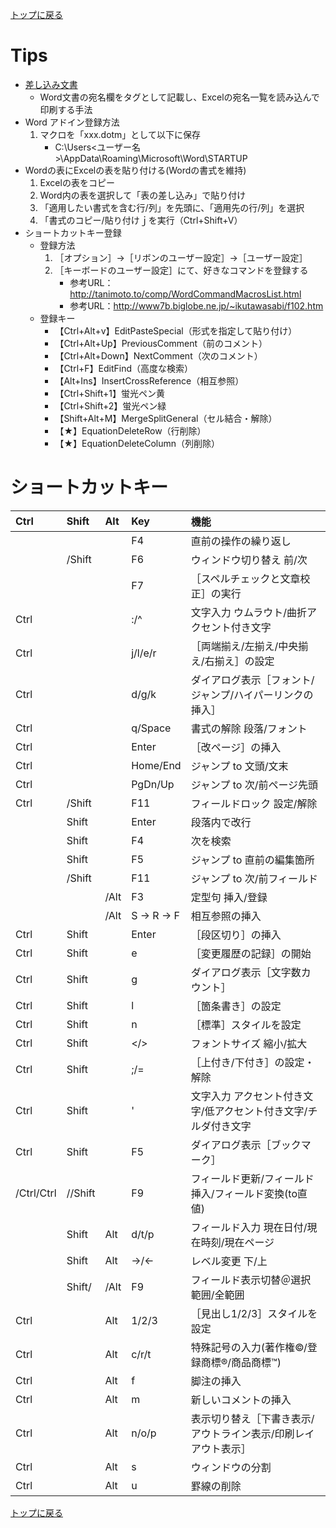 [トップに戻る](../index.md)

# Tips

- [差し込み文書](https://xtech.nikkei.com/atcl/nxt/column/18/01256/032500004/?n_cid=nbpnxt_mled_itm)
	- Word文書の宛名欄をタグとして記載し、Excelの宛名一覧を読み込んで印刷する手法
- Word アドイン登録方法
	1. マクロを「xxx.dotm」として以下に保存
		- C:\Users\<ユーザー名>\AppData\Roaming\Microsoft\Word\STARTUP
- Wordの表にExcelの表を貼り付ける(Wordの書式を維持)
	1. Excelの表をコピー
	1. Word内の表を選択して「表の差し込み」で貼り付け
	1. 「適用したい書式を含む行/列」を先頭に、「適用先の行/列」を選択
	1. 「書式のコピー/貼り付けｊを実行（Ctrl+Shift+V）
- ショートカットキー登録
	- 登録方法
		1. ［オプション］→［リボンのユーザー設定］→［ユーザー設定］
		1. ［キーボードのユーザー設定］にて、好きなコマンドを登録する
			- 参考URL：http://tanimoto.to/comp/WordCommandMacrosList.html
			- 参考URL：http://www7b.biglobe.ne.jp/~ikutawasabi/f102.htm
	- 登録キー
		- 【Ctrl+Alt+v】EditPasteSpecial（形式を指定して貼り付け）
		- 【Ctrl+Alt+Up】PreviousComment（前のコメント）
		- 【Ctrl+Alt+Down】NextComment（次のコメント）
		- 【Ctrl+F】EditFind（高度な検索）
		- 【Alt+Ins】InsertCrossReference（相互参照）
		- 【Ctrl+Shift+1】蛍光ペン黄
		- 【Ctrl+Shift+2】蛍光ペン緑
		- 【Shift+Alt+M】MergeSplitGeneral（セル結合・解除）
		- 【★】EquationDeleteRow（行削除）
		- 【★】EquationDeleteColumn（列削除）

# ショートカットキー

|Ctrl|Shift|Alt|Key|機能|
|:---|:---|:---|:---|:---|
||||F4|直前の操作の繰り返し|
||/Shift||F6|ウィンドウ切り替え 前/次|
||||F7|［スペルチェックと文章校正］の実行|
|Ctrl|||:/^|文字入力 ウムラウト/曲折アクセント付き文字|
|Ctrl|||j/l/e/r|［両端揃え/左揃え/中央揃え/右揃え］の設定|
|Ctrl|||d/g/k|ダイアログ表示［フォント/ジャンプ/ハイパーリンクの挿入］|
|Ctrl|||q/Space|書式の解除 段落/フォント|
|Ctrl|||Enter|［改ページ］の挿入|
|Ctrl|||Home/End|ジャンプ to 文頭/文末|
|Ctrl|||PgDn/Up|ジャンプ to 次/前ページ先頭|
|Ctrl|/Shift||F11|フィールドロック 設定/解除|
||Shift||Enter|段落内で改行|
||Shift||F4|次を検索|
||Shift||F5|ジャンプ to 直前の編集箇所|
||/Shift||F11|ジャンプ to 次/前フィールド|
|||/Alt|F3|定型句 挿入/登録|
|||/Alt|S → R → F|相互参照の挿入|
|Ctrl|Shift||Enter|［段区切り］の挿入|
|Ctrl|Shift||e|［変更履歴の記録］の開始|
|Ctrl|Shift||g|ダイアログ表示［文字数カウント］|
|Ctrl|Shift||l|［箇条書き］の設定|
|Ctrl|Shift||n|［標準］スタイルを設定|
|Ctrl|Shift||</>|フォントサイズ 縮小/拡大|
|Ctrl|Shift||;/=|［上付き/下付き］の設定・解除|
|Ctrl|Shift||'|文字入力 アクセント付き文字/低アクセント付き文字/チルダ付き文字|
|Ctrl|Shift||F5|ダイアログ表示［ブックマーク］|
|/Ctrl/Ctrl|//Shift||F9|フィールド更新/フィールド挿入/フィールド変換(to直値)|
||Shift|Alt|d/t/p|フィールド入力 現在日付/現在時刻/現在ページ|
||Shift|Alt|→/←|レベル変更 下/上|
||Shift/|/Alt|F9|フィールド表示切替＠選択範囲/全範囲|
|Ctrl||Alt|1/2/3|［見出し1/2/3］スタイルを設定|
|Ctrl||Alt|c/r/t|特殊記号の入力(著作権&copy;/登録商標&reg;/商品商標&trade;)|
|Ctrl||Alt|f|脚注の挿入|
|Ctrl||Alt|m|新しいコメントの挿入|
|Ctrl||Alt|n/o/p|表示切り替え［下書き表示/アウトライン表示/印刷レイアウト表示］|
|Ctrl||Alt|s|ウィンドウの分割|
|Ctrl||Alt|u|罫線の削除|

[トップに戻る](../index.md)
